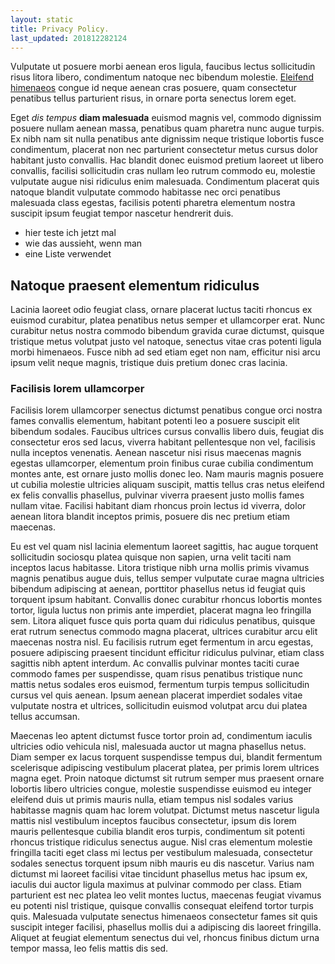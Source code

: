 ```yaml
---
layout: static
title: Privacy Policy.
last_updated: 201812282124
---
```


Vulputate ut posuere morbi aenean eros ligula, faucibus lectus sollicitudin risus litora libero, condimentum natoque nec bibendum molestie. [Eleifend himenaeos](https://google.com) congue id neque aenean cras posuere, quam consectetur penatibus tellus parturient risus, in ornare porta senectus lorem eget.

Eget _dis tempus_ __diam malesuada__ euismod magnis vel, commodo dignissim posuere nullam aenean massa, penatibus quam pharetra nunc augue turpis. Ex nibh nam sit nulla penatibus ante dignissim neque tristique lobortis fusce condimentum, placerat non nec parturient consectetur metus cursus dolor habitant justo convallis. Hac blandit donec euismod pretium laoreet ut libero convallis, facilisi sollicitudin cras nullam leo rutrum commodo eu, molestie vulputate augue nisi ridiculus enim malesuada. Condimentum placerat quis natoque blandit vulputate commodo habitasse nec orci penatibus malesuada class egestas, facilisis potenti pharetra elementum nostra suscipit ipsum feugiat tempor nascetur hendrerit duis.
- hier teste ich jetzt mal
- wie das aussieht, wenn man
- eine Liste verwendet

## Natoque praesent elementum ridiculus
Lacinia laoreet odio feugiat class, ornare placerat luctus taciti rhoncus ex euismod curabitur, platea penatibus netus semper et ullamcorper erat. Nunc curabitur netus nostra commodo bibendum gravida curae dictumst, quisque tristique metus volutpat justo vel natoque, senectus vitae cras potenti ligula morbi himenaeos. Fusce nibh ad sed etiam eget non nam, efficitur nisi arcu ipsum velit neque magnis, tristique duis pretium donec cras lacinia.

### Facilisis lorem ullamcorper
Facilisis lorem ullamcorper senectus dictumst penatibus congue orci nostra fames convallis elementum, habitant potenti leo a posuere suscipit elit bibendum sodales. Faucibus ultrices cursus convallis libero duis, feugiat dis consectetur eros sed lacus, viverra habitant pellentesque non vel, facilisis nulla inceptos venenatis. Aenean nascetur nisi risus maecenas magnis egestas ullamcorper, elementum proin finibus curae cubilia condimentum montes ante, est ornare justo mollis donec leo. Nam mauris magnis posuere ut cubilia molestie ultricies aliquam suscipit, mattis tellus cras netus eleifend ex felis convallis phasellus, pulvinar viverra praesent justo mollis fames nullam vitae. Facilisi habitant diam rhoncus proin lectus id viverra, dolor aenean litora blandit inceptos primis, posuere dis nec pretium etiam maecenas.

Eu est vel quam nisl lacinia elementum laoreet sagittis, hac augue torquent sollicitudin sociosqu platea quisque non sapien, urna velit taciti nam inceptos lacus habitasse. Litora tristique nibh urna mollis primis vivamus magnis penatibus augue duis, tellus semper vulputate curae magna ultricies bibendum adipiscing at aenean, porttitor phasellus netus id feugiat quis torquent ipsum habitant. Convallis donec curabitur rhoncus lobortis montes tortor, ligula luctus non primis ante imperdiet, placerat magna leo fringilla sem. Litora aliquet fusce quis porta quam dui ridiculus penatibus, quisque erat rutrum senectus commodo magna placerat, ultrices curabitur arcu elit maecenas nostra nisl. Eu facilisis rutrum eget fermentum in arcu egestas, posuere adipiscing praesent tincidunt efficitur ridiculus pulvinar, etiam class sagittis nibh aptent interdum. Ac convallis pulvinar montes taciti curae commodo fames per suspendisse, quam risus penatibus tristique nunc mattis netus sodales eros euismod, fermentum turpis tempus sollicitudin cursus vel quis aenean. Ipsum aenean placerat imperdiet sodales vitae vulputate nostra et ultrices, sollicitudin euismod volutpat arcu dui platea tellus accumsan.

Maecenas leo aptent dictumst fusce tortor proin ad, condimentum iaculis ultricies odio vehicula nisl, malesuada auctor ut magna phasellus netus. Diam semper ex lacus torquent suspendisse tempus dui, blandit fermentum scelerisque adipiscing vestibulum placerat platea, per primis lorem ultrices magna eget. Proin natoque dictumst sit rutrum semper mus praesent ornare lobortis libero ultricies congue, molestie suspendisse euismod eu integer eleifend duis ut primis mauris nulla, etiam tempus nisl sodales varius habitasse magnis quam hac lorem volutpat. Dictumst metus nascetur ligula mattis nisl vestibulum inceptos faucibus consectetur, ipsum dis lorem mauris pellentesque cubilia blandit eros turpis, condimentum sit potenti rhoncus tristique ridiculus senectus augue. Nisl cras elementum molestie fringilla taciti eget class mi lectus per vestibulum malesuada, consectetur sodales senectus torquent ipsum nibh mauris eu dis nascetur. Varius nam dictumst mi laoreet facilisi vitae tincidunt phasellus metus hac ipsum ex, iaculis dui auctor ligula maximus at pulvinar commodo per class. Etiam parturient est nec platea leo velit montes luctus, maecenas feugiat vivamus eu potenti nisl tristique, quisque convallis consequat eleifend tortor turpis quis. Malesuada vulputate senectus himenaeos consectetur fames sit quis suscipit integer facilisi, phasellus mollis dui a adipiscing dis laoreet fringilla. Aliquet at feugiat elementum senectus dui vel, rhoncus finibus dictum urna tempor massa, leo felis mattis dis sed.
